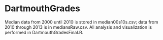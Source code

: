 DartmouthGrades
===============

Median data from 2000 until 2010 is stored in median00s10s.csv; data from 2010 through 2013 is in mediansRaw.csv. All analysis and visualization is performed in DartmouthGradesFinal.R.